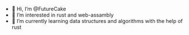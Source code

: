 - 👋 Hi, I’m @FutureCake
- 👀 I’m interested in rust and web-assambly
- 🌱 I’m currently learning data structures and algorithms with the help of rust
